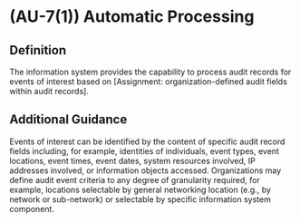 
# (AU-7(1)) Automatic Processing

## Definition

The information system provides the capability to process audit records for events of interest based on [Assignment: organization-defined audit fields within audit records].

## Additional Guidance

Events of interest can be identified by the content of specific audit record fields including, for example, identities of individuals, event types, event locations, event times, event dates, system resources involved, IP addresses involved, or information objects accessed. Organizations may define audit event criteria to any degree of granularity required, for example, locations selectable by general networking location (e.g., by network or sub-network) or selectable by specific information system component.

